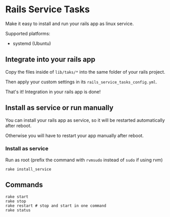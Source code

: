 # Rails Service Tasks
Make it easy to install and run your rails app as linux service.

Supported platforms:
- systemd (Ubuntu)

## Integrate into your rails app
Copy the files inside of `lib/taks/*` into the same folder of your rails project.

Then apply your custom settings in its `rails_service_tasks_config.yml`.

That's it! Integration in your rails app is done!

## Install as service or run manually
You can install your rails app as service, so it will be restarted automatically after reboot.

Otherwise you will have to restart your app manually after reboot.

### Install as service
Run as root (prefix the command with `rvmsudo` instead of `sudo` if using rvm)
```
rake install_service
```

## Commands
```
rake start
rake stop
rake restart # stop and start in one command
rake status
```